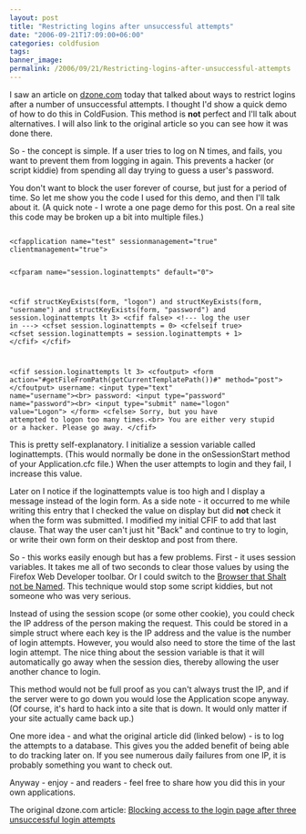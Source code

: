 ```yaml
---
layout: post
title: "Restricting logins after unsuccessful attempts"
date: "2006-09-21T17:09:00+06:00"
categories: coldfusion 
tags: 
banner_image: 
permalink: /2006/09/21/Restricting-logins-after-unsuccessful-attempts
---
```


I saw an article on <a href="http://www.dzone.com">dzone.com</a> today that talked about ways to restrict logins after a number of unsuccessful attempts. I thought I'd show a quick demo of how to do this in ColdFusion. This method is <b>not</b> perfect and I'll talk about alternatives. I will also link to the original article so you can see how it was done there.
<!--more-->
So - the concept is simple. If a user tries to log on N times, and fails, you want to prevent them from logging in again. This prevents a hacker (or script kiddie) from spending all day trying to guess a user's password. 

You don't want to block the user forever of course, but just for a period of time. So let me show you the code I used for this demo, and then I'll talk about it. (A quick note - I wrote a one page demo for this post. On a real site this code may be broken up a bit into multiple files.)

<code>
&lt;cfapplication name="test" sessionmanagement="true" clientmanagement="true"&gt;

&lt;cfparam name="session.loginattempts" default="0"&gt;

&lt;cfif structKeyExists(form, "logon") and structKeyExists(form, "username") and structKeyExists(form, "password") and session.loginattempts lt 3&gt;
	&lt;cfif false&gt;
		&lt;!--- log the user in ---&gt;
		&lt;cfset session.loginattempts = 0&gt;
	&lt;cfelseif true&gt;
		&lt;cfset session.loginattempts = session.loginattempts + 1&gt;
	&lt;/cfif&gt;
&lt;/cfif&gt;

&lt;cfif session.loginattempts lt 3&gt;
	&lt;cfoutput&gt;
	&lt;form action="#getFileFromPath(getCurrentTemplatePath())#" method="post"&gt;
	&lt;/cfoutput&gt;
	username: &lt;input type="text" name="username"&gt;&lt;br&gt;
	password: &lt;input type="password" name="password"&gt;&lt;br&gt;
	&lt;input type="submit" name="logon" value="Logon"&gt;
	&lt;/form&gt;
&lt;cfelse&gt;
	Sorry, but you have attempted to logon too many times.&lt;br&gt;
	You are either very stupid or a hacker. Please go away.
&lt;/cfif&gt;
</code>

This is pretty self-explanatory. I initialize a session variable called loginattempts. (This would normally be done in the onSessionStart method of your Application.cfc file.) When the user attempts to login and they fail, I increase this value. 

Later on I notice if the loginattempts value is too high and I display a message instead of the login form. As a side note - it occurred to me while writing this entry that I checked the value on display but did <b>not</b> check it when the form was submitted. I modified my initial CFIF to add that last clause. That way the user can't just hit "Back" and continue to try to login, or write their own form on their desktop and post from there.

So - this works easily enough but has a few problems. First - it uses session variables. It takes me all of two seconds to clear those values by using the Firefox Web Developer toolbar. Or I could switch to the <a href="http://www.microsoft.com/windows/ie/default.mspx">Browser that Shalt not be Named</a>. This technique would stop some script kiddies, but not someone who was very serious.

Instead of using the session scope (or some other cookie), you could check the IP address of the person making the request. This could be stored in a simple struct where each key is the IP address and the value is the number of login attempts. However, you would also need to store the time of the last login attempt. The nice thing about the session variable is that it will automatically go away when the session dies, thereby allowing the user another chance to login. 

This method would not be full proof as you can't always trust the IP, and if the server were to go down you would lose the Application scope anyway. (Of course, it's hard to hack into a site that is down. It would only matter if your site actually came back up.)

One more idea - and what the original article did (linked below) - is to log the attempts to a database. This gives you the added benefit of being able to do tracking later on. If you see numerous daily failures from one IP, it is probably something you want to check out.

Anyway - enjoy - and readers - feel free to share how you did this in your own applications.

The original dzone.com article: <a href="http://www.webcheatsheet.com/php/blocking_system_access.php">Blocking access to the login page after three unsuccessful login attempts</a>